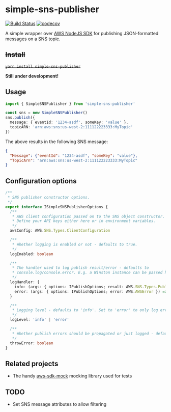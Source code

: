 # simple-sns-publisher

[![Build Status](https://travis-ci.org/epiphone/simple-sns-publisher.svg?branch=master)](https://travis-ci.org/epiphone/simple-sns-publisher) [![codecov](https://codecov.io/gh/epiphone/simple-sns-publisher/branch/master/graph/badge.svg)](https://codecov.io/gh/epiphone/simple-sns-publisher)

A simple wrapper over [AWS NodeJS SDK](https://aws.amazon.com/sdk-for-node-js/) for publishing JSON-formatted messages on a SNS topic.

## ~~Install~~

~~`yarn install simple-sns-publisher`~~

**Still under development!**

## Usage

```typescript
import { SimpleSNSPublisher } from 'simple-sns-publisher'

const sns = new SimpleSNSPublisher()
sns.publish({
  message: { eventId: '1234-asdf', someKey: 'value' },
  topicARN: 'arn:aws:sns:us-west-2:111122223333:MyTopic'
})
```

The above results in the following SNS message:

```json
{
  "Message": {"eventId": "1234-asdf", "someKey": "value"},
  "TopicArn": "arn:aws:sns:us-west-2:111122223333:MyTopic"
}
```

## Configuration options

```typescript
/**
 * SNS publisher constructor options.
 */
export interface ISimpleSNSPublisherOptions {
  /**
   * AWS client configuration passed on to the SNS object constructor.
   * Define your API keys either here or in environment variables.
   */
  awsConfig: AWS.SNS.Types.ClientConfiguration

  /**
   * Whether logging is enabled or not - defaults to true.
   */
  logEnabled: boolean

  /**
   * The handler used to log publish result/error - defaults to
   * console.log/console.error. E.g. a Winston instance can be passed here.
   */
  logHandler: {
    info: (args: { options: IPublishOptions; result: AWS.SNS.Types.PublishResponse }) => any
    error: (args: { options: IPublishOptions; error: AWS.AWSError }) => any
  }

  /**
   * Logging level - defaults to 'info'. Set to 'error' to only log errors.
   */
  logLevel: 'info' | 'error'

  /**
   * Whether publish errors should be propagated or just logged - defaults to true.
   */
  throwError: boolean
}
```

## Related projects

- The handy [aws-sdk-mock](https://github.com/dwyl/aws-sdk-mock) mocking library used for tests

## TODO

- Set SNS message attributes to allow filtering

